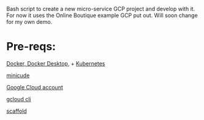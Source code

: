 Bash script to create a new micro-service GCP project and develop with it. For now it uses the Online Boutique example GCP put out. Will soon change for my own demo.

Pre-reqs:
=========

[Docker, Docker Desktop,](https://docs.docker.com/desktop/mac/install/) + [Kubernetes](https://birthday.play-with-docker.com/kubernetes-docker-desktop/)

[minicude](https://minikube.sigs.k8s.io/docs/start/)

[Google Cloud account](https://cloud.google.com/)

[gcloud cli](https://cloud.google.com/sdk/docs/install)

[scaffold](https://skaffold.dev/docs/install/)
